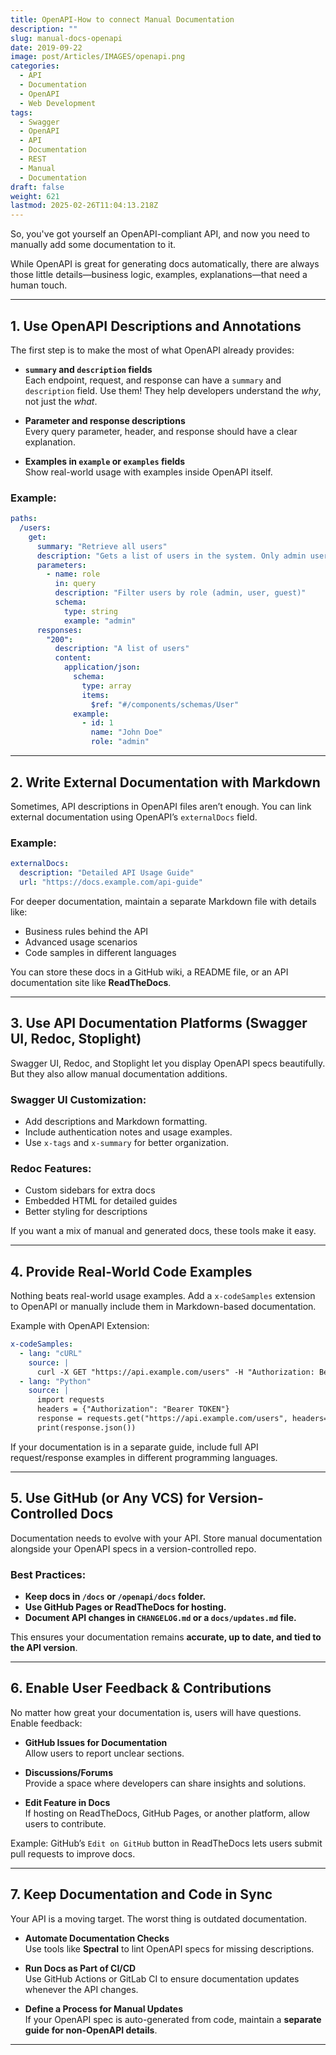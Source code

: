 ```yaml
---
title: OpenAPI-How to connect Manual Documentation
description: ""
slug: manual-docs-openapi
date: 2019-09-22
image: post/Articles/IMAGES/openapi.png
categories:
  - API
  - Documentation
  - OpenAPI
  - Web Development
tags:
  - Swagger
  - OpenAPI
  - API
  - Documentation
  - REST
  - Manual
  - Documentation
draft: false
weight: 621
lastmod: 2025-02-26T11:04:13.218Z
---
```

So, you've got yourself an OpenAPI-compliant API, and now you need to manually add some documentation to it.

While OpenAPI is great for generating docs automatically, there are always those little details—business logic, examples, explanations—that need a human touch.

***

## 1. **Use OpenAPI Descriptions and Annotations**

The first step is to make the most of what OpenAPI already provides:

* **`summary` and `description` fields**\
  Each endpoint, request, and response can have a `summary` and `description` field. Use them! They help developers understand the *why*, not just the *what*.

* **Parameter and response descriptions**\
  Every query parameter, header, and response should have a clear explanation.

* **Examples in `example` or `examples` fields**\
  Show real-world usage with examples inside OpenAPI itself.

### Example:

```yaml
paths:
  /users:
    get:
      summary: "Retrieve all users"
      description: "Gets a list of users in the system. Only admin users can see all accounts."
      parameters:
        - name: role
          in: query
          description: "Filter users by role (admin, user, guest)"
          schema:
            type: string
            example: "admin"
      responses:
        "200":
          description: "A list of users"
          content:
            application/json:
              schema:
                type: array
                items:
                  $ref: "#/components/schemas/User"
              example:
                - id: 1
                  name: "John Doe"
                  role: "admin"
```

***

## 2. **Write External Documentation with Markdown**

Sometimes, API descriptions in OpenAPI files aren’t enough. You can link external documentation using OpenAPI’s `externalDocs` field.

### Example:

```yaml
externalDocs:
  description: "Detailed API Usage Guide"
  url: "https://docs.example.com/api-guide"
```

For deeper documentation, maintain a separate Markdown file with details like:

* Business rules behind the API
* Advanced usage scenarios
* Code samples in different languages

You can store these docs in a GitHub wiki, a README file, or an API documentation site like **ReadTheDocs**.

***

## 3. **Use API Documentation Platforms (Swagger UI, Redoc, Stoplight)**

Swagger UI, Redoc, and Stoplight let you display OpenAPI specs beautifully. But they also allow manual documentation additions.

### Swagger UI Customization:

* Add descriptions and Markdown formatting.
* Include authentication notes and usage examples.
* Use `x-tags` and `x-summary` for better organization.

### Redoc Features:

* Custom sidebars for extra docs
* Embedded HTML for detailed guides
* Better styling for descriptions

If you want a mix of manual and generated docs, these tools make it easy.

***

## 4. **Provide Real-World Code Examples**

Nothing beats real-world usage examples. Add a `x-codeSamples` extension to OpenAPI or manually include them in Markdown-based documentation.

Example with OpenAPI Extension:

```yaml
x-codeSamples:
  - lang: "cURL"
    source: |
      curl -X GET "https://api.example.com/users" -H "Authorization: Bearer TOKEN"
  - lang: "Python"
    source: |
      import requests
      headers = {"Authorization": "Bearer TOKEN"}
      response = requests.get("https://api.example.com/users", headers=headers)
      print(response.json())
```

If your documentation is in a separate guide, include full API request/response examples in different programming languages.

***

## 5. **Use GitHub (or Any VCS) for Version-Controlled Docs**

Documentation needs to evolve with your API. Store manual documentation alongside your OpenAPI specs in a version-controlled repo.

### Best Practices:

* **Keep docs in `/docs` or `/openapi/docs` folder.**
* **Use GitHub Pages or ReadTheDocs for hosting.**
* **Document API changes in `CHANGELOG.md` or a `docs/updates.md` file.**

This ensures your documentation remains **accurate, up to date, and tied to the API version**.

***

## 6. **Enable User Feedback & Contributions**

No matter how great your documentation is, users will have questions. Enable feedback:

* **GitHub Issues for Documentation**\
  Allow users to report unclear sections.

* **Discussions/Forums**\
  Provide a space where developers can share insights and solutions.

* **Edit Feature in Docs**\
  If hosting on ReadTheDocs, GitHub Pages, or another platform, allow users to contribute.

Example: GitHub’s `Edit on GitHub` button in ReadTheDocs lets users submit pull requests to improve docs.

***

## 7. **Keep Documentation and Code in Sync**

Your API is a moving target. The worst thing is outdated documentation.

* **Automate Documentation Checks**\
  Use tools like **Spectral** to lint OpenAPI specs for missing descriptions.

* **Run Docs as Part of CI/CD**\
  Use GitHub Actions or GitLab CI to ensure documentation updates whenever the API changes.

* **Define a Process for Manual Updates**\
  If your OpenAPI spec is auto-generated from code, maintain a **separate guide for non-OpenAPI details**.

***

<!-- 
## Conclusion

Manually documenting an OpenAPI-compliant API is an art and a science. The goal is to balance **automation** and **human-readable insights**. 

### Key Takeaways:
✅ Use OpenAPI fields (`summary`, `description`, `example`) for inline documentation.  
✅ Link external Markdown docs for deeper explanations.  
✅ Leverage tools like **Swagger UI, Redoc, and Stoplight** for rich API documentation.  
✅ Provide **real-world code samples** in multiple languages.  
✅ Store docs in **version control** and keep them updated.  
✅ Enable **user feedback** to improve documentation.  
✅ Ensure docs **stay in sync with API updates**.

By following these steps, you can ensure your API remains **clear, maintainable, and developer-friendly**!

---

## Key Ideas

| Concept | Summary |
|---------|---------|
| OpenAPI Descriptions | Use `summary`, `description`, and `examples` for inline documentation. |
| External Docs | Link to Markdown or GitHub pages for more detailed guides. |
| Swagger UI & Redoc | Customize API documentation with these tools. |
| Code Samples | Provide usage examples in different languages. |
| Version Control | Store docs in GitHub, GitLab, or Bitbucket. |
| User Feedback | Allow users to report unclear docs and contribute fixes. |
| CI/CD Integration | Keep docs updated as the API evolves. |

---
```

This guide ensures your OpenAPI-compliant API has **clear, concise, and helpful** documentation. Want to go even deeper? Let me know, and I’ll add more details! 🚀

-->
